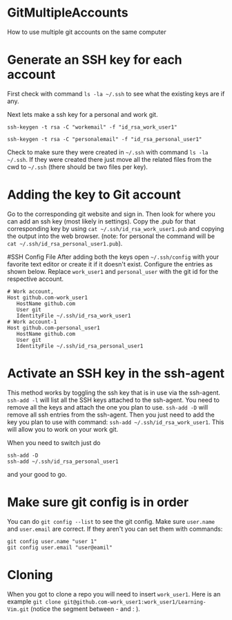# GitMultipleAccounts
How to use multiple git accounts on the same computer

# Generate an SSH key for each account
First check with command `ls -la ~/.ssh` to see what the existing keys are if any.

Next lets make a ssh key for a personal and work git.

`ssh-keygen -t rsa -C "workemail" -f "id_rsa_work_user1" ` 

`ssh-keygen -t rsa -C "personalemail" -f "id_rsa_personal_user1"`

Check to make sure they were created in `~/.ssh` with command `ls -la ~/.ssh`. If they were created there just move all the related files from the cwd to `~/.ssh` (there should be two files per key).

# Adding the key to Git account
Go to the corresponding git website and sign in. Then look for where you can add an ssh key (most likely in settings). Copy the .pub for that corresponding key by using `cat ~/.ssh/id_rsa_work_user1.pub` and copying the output into the web browser. (note: for personal the command will be `cat ~/.ssh/id_rsa_personal_user1.pub`).

#SSH Config File
After adding both the keys open `~/.ssh/config` with your favorite text editor or create it if it doesn't exist. Configure the entries as shown below. Replace `work_user1` and `personal_user` with the git id for the respective account.
```
# Work account,
Host github.com-work_user1
   HostName github.com
   User git
   IdentityFile ~/.ssh/id_rsa_work_user1
# Work account-1
Host github.com-personal_user1    
   HostName github.com
   User git
   IdentityFile ~/.ssh/id_rsa_personal_user1
```

# Activate an SSH key in the ssh-agent
This method works by toggling the ssh key that is in use via the ssh-agent. `ssh-add -l` will list all the SSH keys attached to the ssh-agent. You need to remove all the keys and attach the one you plan to use. `ssh-add -D` will remove all ssh entries from the ssh-agent. Then you just need to add the key you plan to use with command: `ssh-add ~/.ssh/id_rsa_work_user1`. This will allow you to work on your work git.

When you need to switch just do 
```
ssh-add -D
ssh-add ~/.ssh/id_rsa_personal_user1
```
and your good to go.

# Make sure git config is in order
You can do `git config --list` to see the git config. Make sure `user.name` and `user.email` are correct.
If they aren't you can set them with commands:
```
git config user.name "user 1"
git config user.email "user@eamil"
```
# Cloning
When you got to clone a repo you will need to insert `work_user1`. Here is an example `git clone git@github.com-work_user1:work_user1/Learning-Vim.git` (notice the segment between - and : ).

